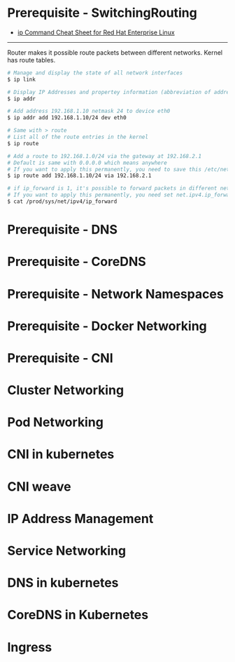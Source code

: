 # Prerequisite - SwitchingRouting

* [ip Command Cheat Sheet for Red Hat Enterprise Linux](https://access.redhat.com/articles/ip-command-cheat-sheet)

----

Router makes it possible route packets between different networks. Kernel has route tables.

```bash
# Manage and display the state of all network interfaces
$ ip link

# Display IP Addresses and propertey information (abbreviation of address)
$ ip addr

# Add address 192.168.1.10 netmask 24 to device eth0
$ ip addr add 192.168.1.10/24 dev eth0

# Same with > route
# List all of the route entries in the kernel
$ ip route

# Add a route to 192.168.1.0/24 via the gateway at 192.168.2.1
# Default is same with 0.0.0.0 which means anywhere
# If you want to apply this permanently, you need to save this /etc/network/interfaces file
$ ip route add 192.168.1.10/24 via 192.168.2.1

# if ip_forward is 1, it's possible to forward packets in different networks
# If you want to apply this permanently, you need set net.ipv4.ip_forward = 1 in /etc/sysctl.conf
$ cat /prod/sys/net/ipv4/ip_forward
```

# Prerequisite - DNS

# Prerequisite - CoreDNS

# Prerequisite - Network Namespaces

# Prerequisite - Docker Networking

# Prerequisite - CNI

# Cluster Networking

# Pod Networking

# CNI in kubernetes

# CNI weave

# IP Address Management

# Service Networking

# DNS in kubernetes

# CoreDNS in Kubernetes

# Ingress








